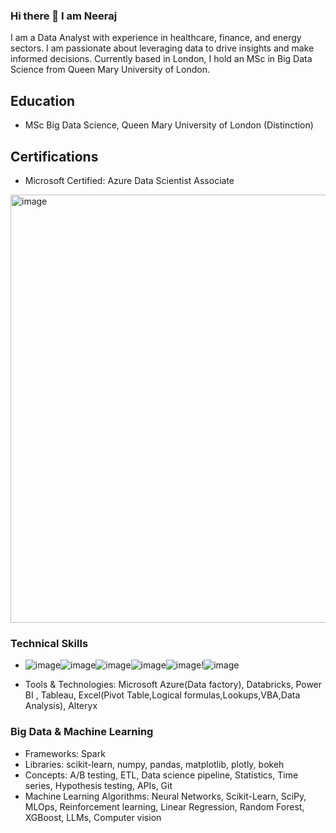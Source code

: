 ### Hi there 👋 I am Neeraj
I am a Data Analyst with experience in healthcare, finance, and energy sectors. I am passionate about leveraging data to drive insights and make informed decisions. Currently based in London, I hold an MSc in Big Data Science from Queen Mary University of London.

## Education

- MSc Big Data Science, Queen Mary University of London (Distinction)

## Certifications

- Microsoft Certified: Azure Data Scientist Associate
<img width="685" alt="image" src="https://github.com/GitWithNeeraj/GitWithNeeraj/assets/84373485/5de1a5c9-6e84-4784-b132-eb2a402778e8">

### Technical Skills

- ![image](https://github.com/GitWithNeeraj/GitWithNeeraj/assets/84373485/a616b284-e401-40b3-9b6d-dbcaec633ed1)![image](https://github.com/GitWithNeeraj/GitWithNeeraj/assets/84373485/0c6e39af-65d9-4fa4-a961-50e0208a2dac)![image](https://github.com/GitWithNeeraj/GitWithNeeraj/assets/84373485/884cb00f-e15a-4bb8-9d89-cda7ba0b4555)![image](https://github.com/GitWithNeeraj/GitWithNeeraj/assets/84373485/ea4924f6-263d-44a3-bac0-cd97d0ec9f50)![image](https://github.com/GitWithNeeraj/GitWithNeeraj/assets/84373485/62d57ac1-fd74-49e3-9519-601551a3d709)!![image](https://github.com/GitWithNeeraj/GitWithNeeraj/assets/84373485/60abf8cc-1082-46d4-af91-80a47ae870f8)










- Tools & Technologies: Microsoft Azure(Data factory), Databricks, Power BI , Tableau, Excel(Pivot Table,Logical formulas,Lookups,VBA,Data Analysis), Alteryx

### Big Data & Machine Learning

- Frameworks: Spark
- Libraries: scikit-learn, numpy, pandas, matplotlib, plotly, bokeh
- Concepts: A/B testing, ETL, Data science pipeline, Statistics, Time series, Hypothesis testing, APIs, Git
- Machine Learning Algorithms: Neural Networks, Scikit-Learn, SciPy, MLOps, Reinforcement learning, Linear Regression, Random Forest, XGBoost, LLMs, Computer vision

<!--
**GitWithNeeraj/GitWithNeeraj** is a ✨ _special_ ✨ repository because its `README.md` (this file) appears on your GitHub profile.

Here are some ideas to get you started:

- 🔭 I’m currently working on ...
- 🌱 I’m currently learning ...
- 👯 I’m looking to collaborate on ...
- 🤔 I’m looking for help with ...
- 💬 Ask me about ...
- 📫 How to reach me: ...
- 😄 Pronouns: ...
- ⚡ Fun fact: ...
-->
